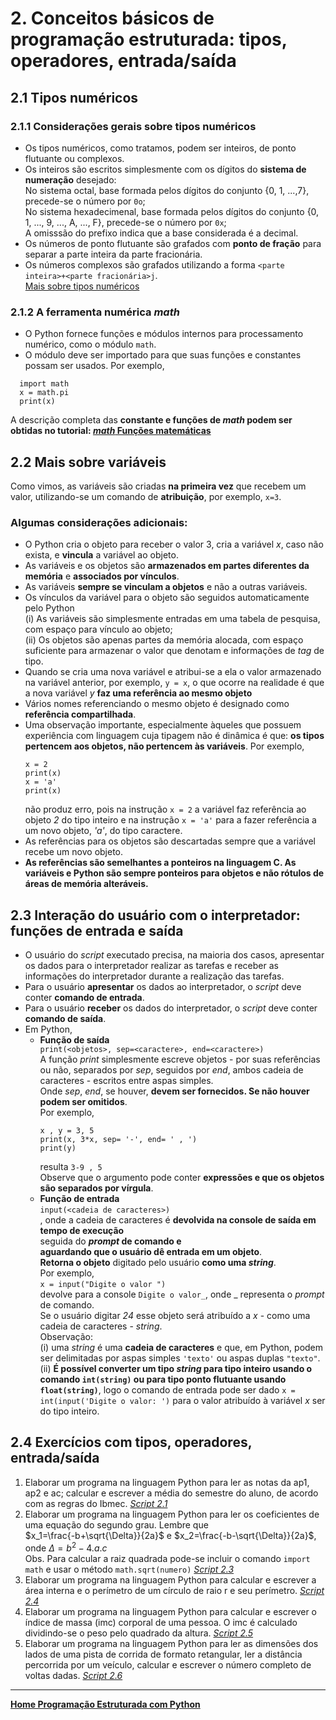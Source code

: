 # 2. Conceitos básicos de programação estruturada: tipos, operadores, entrada/saída  
## 2.1 Tipos numéricos
### 2.1.1 Considerações gerais sobre tipos numéricos
- Os tipos numéricos, como tratamos, podem ser inteiros, de ponto flutuante ou complexos.  
- Os inteiros são escritos simplesmente com os dígitos do **sistema de numeração** desejado:  
  No sistema octal, base formada pelos dígitos do conjunto {0, 1, ...,7}, precede-se o número por `0o`;  
  No sistema hexadecimenal, base formada pelos dígitos do conjunto {0, 1, ..., 9, ..., A, ..., F}, precede-se o número por `0x`;  
  A omisssão do prefixo indica que a base considerada é a decimal.  
- Os números de ponto flutuante são grafados com **ponto de fração** para separar a parte inteira da parte fracionária.  
- Os números complexos são grafados utilizando a forma `<parte inteira>+<parte fracionária>j`.  
[Mais sobre tipos numéricos](https://docs.python.org/pt-br/3/library/stdtypes.html#numeric-types-int-float-complex)

### 2.1.2 A ferramenta numérica *math*
- O Python fornece funções e módulos internos para processamento numérico, como o módulo `math`.  
- O módulo deve ser importado para que suas funções e constantes possam ser usados. Por exemplo,

```
  import math
  x = math.pi
  print(x)
``` 

A descrição completa das **constante e funções de *math* podem ser obtidas no tutorial: [*math* Funções matemáticas](https://docs.python.org/pt-br/3/library/math.html#:~:text=Este%20m%C3%B3dulo%20fornece%20acesso%20%C3%A0s,de%20suporte%20para%20n%C3%BAmeros%20complexos.)**
## 2.2 Mais sobre variáveis
Como vimos, as variáveis são criadas **na primeira vez** que recebem um valor, utilizando-se um comando de **atribuição**, por exemplo, `x=3`.  
### Algumas considerações adicionais:  
- O Python cria o objeto para receber o valor 3, cria a variável *x*, caso não exista, e **vincula** a variável ao objeto.
- As variáveis e os objetos são **armazenados em partes diferentes da memória** e **associados por vínculos**.
- As variáveis **sempre se vinculam a objetos** e não a outras variáveis.
- Os vínculos da variável para o objeto são seguidos automaticamente pelo Python  
  (i) As variáveis são simplesmente entradas em uma tabela de pesquisa, com espaço para vínculo ao objeto;  
  (ii) Os objetos são apenas partes da memória alocada, com espaço suficiente para armazenar o valor que denotam e informações de *tag* de tipo.  
- Quando se cria uma nova variável e atribui-se a ela o valor armazenado na variável anterior, 
por exemplo, `y = x`, o que ocorre na realidade é que a nova variável *y* **faz uma referência ao mesmo objeto**
- Vários nomes referenciando o mesmo objeto é designado como **referência compartilhada**.
- Uma observação importante, especialmente àqueles que possuem experiência com linguagem cuja tipagem não é dinâmica é que: **os tipos pertencem aos objetos, não pertencem às variáveis**. Por exemplo,  
  ```
  x = 2
  print(x)
  x = 'a'
  print(x)
  ```
  não produz erro, pois na instrução `x = 2` a variável faz referência ao objeto *2* do tipo inteiro e na instrução `x = 'a'` para a fazer referência a um novo objeto, *'a'*, do tipo caractere.
- As referências para os objetos são descartadas sempre que a variável recebe um novo objeto.
- **As referências são semelhantes a ponteiros na linguagem C. As variáveis e Python são sempre ponteiros para objetos e não rótulos de áreas de memória alteráveis.**

## 2.3 Interação do usuário com o interpretador: funções de entrada e saída
- O usuário do *script* executado precisa, na maioria dos casos, apresentar os dados para o interpretador realizar as tarefas e receber as informações do interpretador durante a realização das tarefas.  
- Para o usuário **apresentar** os dados ao interpretador, o *script* deve conter **comando de entrada**.  
- Para o usuário **receber** os dados do interpretador, o *script* deve conter **comando de saída**.  
- Em Python,
  - **Função de saída**  
  `print(<objetos>, sep=<caractere>, end=<caractere>)`  
  A função *print* simplesmente escreve objetos - por suas referências ou não, separados por *sep*, seguidos por *end*, ambos cadeia de caracteres - escritos entre aspas simples.   
  Onde *sep*, *end*, se houver, **devem ser fornecidos. Se não houver podem ser omitidos**.  
  Por exemplo,
    ```
    x , y = 3, 5
    print(x, 3*x, sep= '-', end= ' , ')
    print(y)
    ```
    resulta `3-9 , 5`  
  Observe que o argumento pode conter **expressões e que os objetos são separados por vírgula**.  
  - **Função de entrada**  
  `input(<cadeia de caracteres>)`  
  , onde a cadeia de caracteres é **devolvida na console de saída em tempo de execução**  
  seguida do ***prompt* de comando e  
  aguardando que o usuário dê entrada em um objeto**.  
  **Retorna o objeto** digitado pelo usuário **como uma *string***.  
  Por exemplo,  
  `x = input("Digite o valor ")`  
  devolve para a console `Digite o valor_`, onde _ representa o *prompt* de comando.  
  Se o usuário digitar *24* esse objeto será atribuído a *x* - como uma cadeia de caracteres - *string*.  
  Observação:  
  (i) uma *string* é uma **cadeia de caracteres** e que, em Python, podem ser delimitadas por aspas simples `'texto'` ou aspas duplas `"texto"`.  
  (ii) **É possível converter um tipo *string* para tipo inteiro usando o comando `int(string)` ou para tipo ponto flutuante usando `float(string)`**, 
  logo o comando de entrada pode ser dado `x = int(input('Digite o valor: ')` para o valor atribuído à variável *x* ser do tipo inteiro.

## 2.4 Exercícios com tipos, operadores, entrada/saída  
1. Elaborar um programa na linguagem Python para ler as notas da ap1, ap2 e ac; calcular e escrever a média do semestre do aluno, de acordo com as regras do Ibmec.  [*Script 2.1*](https://github.com/claytonjasilva/prog_exemplos/blob/main/calcNota.py)
2. Elaborar um programa na linguagem Python para ler os coeficientes de uma equação do segundo grau. Lembre que  
$x_1=\frac{-b+\sqrt{\Delta}}{2a}$ e $x_2=\frac{-b-\sqrt{\Delta}}{2a}$, onde $\Delta=b^2 - 4.a.c$  
Obs. Para calcular a raiz quadrada pode-se incluir o comando `import math` e usar o método `math.sqrt(numero)` [*Script 2.3*](https://github.com/claytonjasilva/prog_exemplos/blob/main/calcRaiz.py)  
3. Elaborar um programa na linguagem Python para calcular e escrever a área interna e o perímetro de um círculo de raio r e seu perímetro. [*Script 2.4*](https://github.com/claytonjasilva/prog_exemplos/blob/main/calcAreaCirc.py)
5. Elaborar um programa na linguagem Python para calcular e escrever o índice de massa (imc) corporal de uma pessoa. O imc é calculado dividindo-se o peso pelo quadrado da altura. [*Script 2.5*](https://github.com/claytonjasilva/prog_exemplos/blob/main/calcIMC.py)
6. Elaborar um programa na linguagem Python para ler as dimensões dos lados de uma pista de corrida de formato retangular, ler a distância percorrida por um veículo, calcular e escrever o número completo de voltas dadas. [*Script 2.6*](https://github.com/claytonjasilva/prog_exemplos/blob/main/calcVoltas.py)

___   
**[Home Programação Estruturada com Python](https://github.com/claytonjasilva/claytonjasilva.github.io/blob/main/progPython_aulas.md)**  


